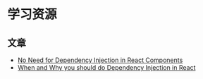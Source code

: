 # 学习资源

## 文章

- [No Need for Dependency Injection in React Components](https://medium.com/@maxheiber/no-need-for-dependency-injection-in-react-components-641182760aaa)
- [When and Why you should do Dependency Injection in React](https://dev.to/shadid12/when-and-why-you-should-do-dependency-injection-in-react-33pa)
